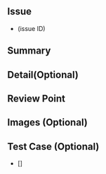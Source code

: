 
## Issue

- (issue ID)

## Summary

## Detail(Optional)

## Review Point

## Images (Optional)

## Test Case (Optional)

- []
